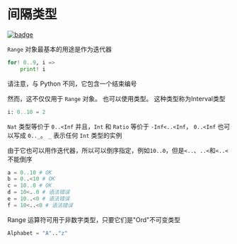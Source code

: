 # 间隔类型

[![badge](https://img.shields.io/endpoint.svg?url=https%3A%2F%2Fgezf7g7pd5.execute-api.ap-northeast-1.amazonaws.com%2Fdefault%2Fsource_up_to_date%3Fowner%3Derg-lang%26repos%3Derg%26ref%3Dmain%26path%3Ddoc/EN/syntax/type/10_interval.md%26commit_hash%3D51de3c9d5a9074241f55c043b9951b384836b258)](https://gezf7g7pd5.execute-api.ap-northeast-1.amazonaws.com/default/source_up_to_date?owner=erg-lang&repos=erg&ref=main&path=doc/EN/syntax/type/10_interval.md&commit_hash=51de3c9d5a9074241f55c043b9951b384836b258)

`Range` 对象最基本的用途是作为迭代器

```python
for! 0..9, i =>
    print! i
```

请注意，与 Python 不同，它包含一个结束编号

然而，这不仅仅用于 `Range` 对象。 也可以使用类型。 这种类型称为Interval类型

```python
i: 0..10 = 2
```

`Nat` 类型等价于 `0..<Inf` 并且，`Int` 和 `Ratio` 等价于 `-Inf<..<Inf`，
`0..<Inf` 也可以写成 `0.._`。 `_` 表示任何 `Int` 类型的实例

由于它也可以用作迭代器，所以可以倒序指定，例如`10..0`，但是`<..`、`..<`和`<..<`不能倒序

```python
a = 0..10 # OK
b = 0..<10 # OK
c = 10..0 # OK
d = 10<..0 # 语法错误
e = 10..<0 # 语法错误
f = 10<..<0 # 语法错误
```

Range 运算符可用于非数字类型，只要它们是"Ord"不可变类型

```python
Alphabet = "A".."z"
```
